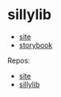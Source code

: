 # sillylib

* [site](https://sillylib.github.io/site)
* [storybook](https://sillylib.github.io/sillylib)

Repos:
* [site](https://github.com/sillylib/site)
* [sillylib](https://github.com/sillylib/sillylib)

